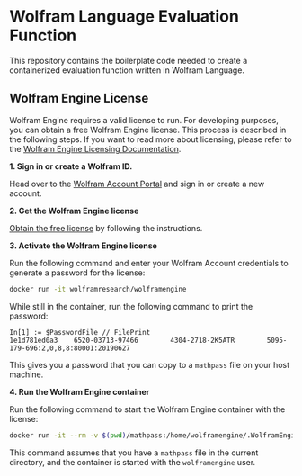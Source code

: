 # Wolfram Language Evaluation Function

This repository contains the boilerplate code needed to create a containerized evaluation function written in Wolfram Language.

## Wolfram Engine License

Wolfram Engine requires a valid license to run. For developing purposes, you can obtain a free Wolfram Engine license. This process is described in the following steps. If you want to read more about licensing, please refer to the [Wolfram Engine Licensing Documentation](https://hub.docker.com/r/wolframresearch/wolframengine).

**1. Sign in or create a Wolfram ID.**

Head over to the [Wolfram Account Portal](https://account.wolfram.com/login/create) and sign in or create a new account.

**2. Get the Wolfram Engine license**

[Obtain the free license](https://www.wolfram.com/engine/free-license/) by following the instructions.

**3. Activate the Wolfram Engine license**

Run the following command and enter your Wolfram Account credentials to generate a password for the license:

```bash
docker run -it wolframresearch/wolframengine
```

While still in the container, run the following command to print the password:

```plain
In[1] := $PasswordFile // FilePrint
1e1d781ed0a3    6520-03713-97466        4304-2718-2K5ATR        5095-179-696:2,0,8,8:80001:20190627
```

This gives you a password that you can copy to a `mathpass` file on your host machine.

**4. Run the Wolfram Engine container**

Run the following command to start the Wolfram Engine container with the license:

```bash
docker run -it --rm -v $(pwd)/mathpass:/home/wolframengine/.WolframEngine/Licensing/mathpass wolframresearch/wolframengine
```

This command assumes that you have a `mathpass` file in the current directory, and the container is started with the `wolframengine` user.
